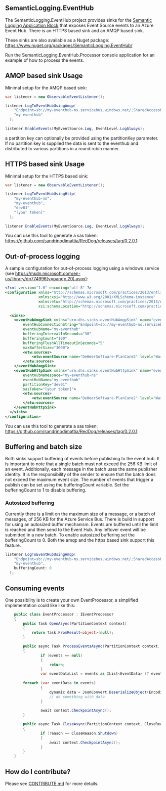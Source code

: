 ## SemanticLogging.EventHub
The SemanticLogging.EventHub project provides sinks for the [Semantic Logging Application Block](https://msdn.microsoft.com/en-us/library/dn775014(v=pandp.20).aspx) that exposes Event Source events to an Azure Event Hub. There is an HTTPS based sink and an AMQP based sink.

These sinks are also available as a Nuget package: https://www.nuget.org/packages/SemanticLogging.EventHub/ 

Run the SemanticLogging.EventHub.Processor console application for an example of how to process the events.

## AMQP based sink Usage

Minimal setup for the AMQP based sink:
```c#
var listener = new ObservableEventListener();

listener.LogToEventHubUsingAmqp(
    "Endpoint=sb://my-eventhub-ns.servicebus.windows.net/;SharedAccessKeyName=RootManageSharedAccessKey;SharedAccessKey=[your key]",
    "my-eventhub"
  );
  
listener.EnableEvents(MyEventSource.Log, EventLevel.LogAlways);
```

a partition key can optionally be provided using the partitionKey parameter. If no partition key is supplied the data is sent to the eventhub and distributed to various partitions in a round robin manner. 

## HTTPS based sink Usage

Minimal setup for the HTTPS based sink:
```c#
var listener = new ObservableEventListener();

listener.LogToEventHubUsingHttp(
    "my-eventhub-ns",
    "my-eventhub",
    "dev01"
    "[your token]"
  );
  
listener.EnableEvents(MyEventSource.Log, EventLevel.LogAlways);
```

You can use this tool to generate a sas token: https://github.com/sandrinodimattia/RedDog/releases/tag/0.2.0.1

## Out-of-process logging

A sample configuration for out-of-process logging using a windows service (see https://msdn.microsoft.com/en-us/library/dn774996(v=pandp.20).aspx):

```xml
<?xml version="1.0" encoding="utf-8" ?>
<configuration xmlns="http://schemas.microsoft.com/practices/2013/entlib/semanticlogging/etw"
               xmlns:xsi="http://www.w3.org/2001/XMLSchema-instance"
			   xmlns:etw="http://schemas.microsoft.com/practices/2013/entlib/semanticlogging/etw"
               xsi:schemaLocation="http://schemas.microsoft.com/practices/2013/entlib/semanticlogging/etw SemanticLogging-svc.xsd">
  
  <sinks>
	<eventHubAmqpSink xmlns="urn:dhs.sinks.eventHubAmqpSink" name="eventHubAmqpSink" type ="SemanticLogging.EventHub.EventHubAmqpSink, EnterpriseLibrary.SemanticLogging.EventHub"
		eventHubConnectionString="Endpoint=sb://my-eventhub-ns.servicebus.windows.net/;SharedAccessKeyName=RootManageSharedAccessKey;SharedAccessKey=[your key]"
		eventHubName="my-eventhub"
		bufferingIntervalInSeconds="30"
		bufferingCount="100"
		bufferingFlushAllTimeoutInSeconds="5"
		maxBufferSize="3000">
		<etw:sources>
			<etw:eventSource name="DeHeerSoftware-PlanCare2" level="Warning" />
		</etw:sources>
	</eventHubAmqpSink>
	<eventHubHttpSink xmlns="urn:dhs.sinks.eventHubHttpSink" name="eventHubHttpSink" type ="SemanticLogging.EventHub.EventHubHttpSink, EnterpriseLibrary.SemanticLogging.EventHub"
		eventHubNamespace="my-eventhub-ns"
		eventHubName="my-eventhub"
		partitionKey="dev01"
		sasToken="[your token]">
		<etw:sources>
			<etw:eventSource name="DeHeerSoftware-PlanCare2" level="Warning" />
		</etw:sources>
	</eventHubHttpSink>
  </sinks>
</configuration>
```

You can use this tool to generate a sas token: https://github.com/sandrinodimattia/RedDog/releases/tag/0.2.0.1

## Buffering and batch size

Both sinks support buffering of events before publishing to the event hub. It is important to note that a single batch must not exceed the 256 KB limit of an event. Additionally, each message in the batch uses the same publisher identity. It is the responsibility of the sender to ensure that the batch does not exceed the maximum event size. The number of events that trigger a publish can be set using the bufferingCount variable. Set the bufferingCount to 1 to disable buffering.

### Autosized buffering

Currently there is a limit on the maximum size of a message, or a batch of messages, of 256 KB for the Azure Service Bus. There is build in support for using an autosized buffer mechanism. Events are buffered until the limit is reached and then send to the Event Hub. Any leftover event will be submitted in a new batch. To enable autosized buffering set the bufferingCount to 0. Both the amqp and the https based sink support this feature.

```c#
listener.LogToEventHubUsingAmqp(
    "Endpoint=sb://my-eventhub-ns.servicebus.windows.net/;SharedAccessKeyName=RootManageSharedAccessKey;SharedAccessKey=[your key]",
    "my-eventhub",
    bufferingCount: 0
  );
```

## Consuming events

One possibility is to create your own EventProcessor, a simplified implementation could like like this:

```c#
    public class EventProcessor : IEventProcessor
    {
        public Task OpenAsync(PartitionContext context)
        {
            return Task.FromResult<object>(null);
        }

        public async Task ProcessEventsAsync(PartitionContext context, IEnumerable<EventData> events)
        {
                if (events == null)
                {
                    return;
                }
                var eventDataList = events as IList<EventData> ?? events.ToList();
			
		foreach (var eventData in events)
            	{
                	dynamic data = JsonConvert.DeserializeObject(Encoding.Default.GetString(eventData.GetBytes()));
                	// do something with data
            	}
				
                await context.CheckpointAsync();
        }

        public async Task CloseAsync(PartitionContext context, CloseReason reason)
        {
                if (reason == CloseReason.Shutdown)
                {
                    await context.CheckpointAsync();
                }
        }
    }
```


## How do I contribute?

Please see [CONTRIBUTE.md](/CONTRIBUTE.md) for more details.

